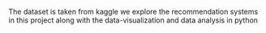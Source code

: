 The dataset is taken from kaggle 
we explore the recommendation systems in this project along with the data-visualization and data analysis in python 
